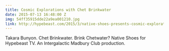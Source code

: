 ```yaml
---
title: Cosmic Explorations with Chet Brinkwater
date: 2015-07-13 16:48:00 Z
img: 54ff35915dde22a9ea001210.jpg
link: http://hypebeast.com/2015/3/native-shoes-presents-cosmic-exploration-featuring-takara-bunyon
---
```


Takara Bunyon. Chet Brinkwater. Brink Chetwater? Native Shoes for Hypebeast TV. An Intergalactic Madbury Club production.
